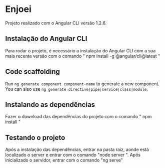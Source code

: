 # Enjoei

Projeto realizado com o Angular CLI versão 1.2.6.

## Instalação do Angular CLI

Para rodar o projeto, é necessário a instalação do Angular CLI com a sua mais recente versão com o comando " npm install -g @angular/cli@latest "

## Code scaffolding

Run `ng generate component component-name` to generate a new component. You can also use `ng generate directive|pipe|service|class|module`.

## Instalando as dependências

Fazer o download das dependências do projeto com o comando " npm install "

## Testando o projeto

Após a instalação das dependências, entrar na pasta raiz, aonde está localizado o server e entrar com o comando "node server ". Após inicializado o servidor, entrar com o comando "ng serve"